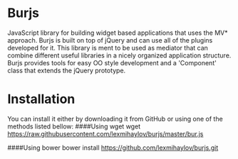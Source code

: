 Burjs
=======

JavaScript library for building widget based applications that uses the MV* 
approach. Burjs is built on top of jQuery and can use all of the plugins 
developed for it. This library is ment to be used as mediator that can combine 
different useful libraries in a nicely organized application structure. Burjs 
provides tools for easy OO style development and a 'Component' class that extends the jQuery prototype.

Installation
============

You can install it either by downloading it from GitHub or using one of the methods listed bellow:
####Using wget
    wget https://raw.githubusercontent.com/lexmihaylov/burjs/master/bur.js

####Using bower
    bower install https://github.com/lexmihaylov/burjs.git